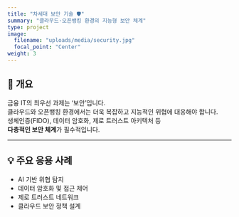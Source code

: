 ```yaml
---
title: "차세대 보안 기술 🛡️"
summary: "클라우드·오픈뱅킹 환경의 지능형 보안 체계"
type: project
image:
  filename: "uploads/media/security.jpg"
  focal_point: "Center"
weight: 3
---
```


## 📌 개요  
금융 IT의 최우선 과제는 ‘보안’입니다.  
클라우드와 오픈뱅킹 환경에서는 더욱 복잡하고 지능적인 위협에 대응해야 합니다.  
생체인증(FIDO), 데이터 암호화, 제로 트러스트 아키텍처 등  
**다층적인 보안 체계**가 필수적입니다.  

---

## 💡 주요 응용 사례  
- AI 기반 위협 탐지  
- 데이터 암호화 및 접근 제어  
- 제로 트러스트 네트워크  
- 클라우드 보안 정책 설계  